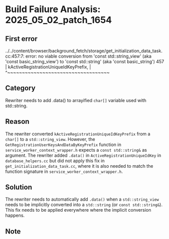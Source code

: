 # Build Failure Analysis: 2025_05_02_patch_1654

## First error

../../content/browser/background_fetch/storage/get_initialization_data_task.cc:457:7: error: no viable conversion from 'const std::string_view' (aka 'const basic_string_view<char>') to 'const std::string' (aka 'const basic_string<char>')
  457 |       kActiveRegistrationUniqueIdKeyPrefix,
      |       ^~~~~~~~~~~~~~~~~~~~~~~~~~~~~~~~~~~~

## Category
Rewriter needs to add .data() to arrayified `char[]` variable used with std::string.

## Reason
The rewriter converted `kActiveRegistrationUniqueIdKeyPrefix` from a `char[]` to a `std::string_view`. However, the `GetRegistrationUserKeysAndDataByKeyPrefix` function in `service_worker_context_wrapper.h` expects a `const std::string&` as argument. The rewriter added `.data()` in `ActiveRegistrationUniqueIdKey` in `database_helpers.cc` but did not apply this fix in `get_initialization_data_task.cc`, where it is also needed to match the function signature in `service_worker_context_wrapper.h`.

## Solution
The rewriter needs to automatically add `.data()` when a `std::string_view` needs to be implicitly converted into a `std::string` (or `const std::string&`). This fix needs to be applied everywhere where the implicit conversion happens.

## Note